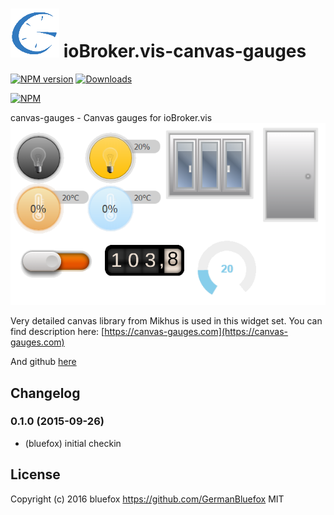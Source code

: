 ![Logo](admin/vis-canvas-gauges.png)
ioBroker.vis-canvas-gauges
============

[![NPM version](http://img.shields.io/npm/v/iobroker.vis-canvas-gauges.svg)](https://www.npmjs.com/package/iobroker.vis-canvas-gauges)
[![Downloads](https://img.shields.io/npm/dm/iobroker.vis-canvas-gauges.svg)](https://www.npmjs.com/package/iobroker.vis-canvas-gauges)

[![NPM](https://nodei.co/npm/iobroker.vis-canvas-gauges.png?downloads=true)](https://nodei.co/npm/iobroker.vis-canvas-gauges/)

canvas-gauges - Canvas gauges for ioBroker.vis
![Example](img/widgets.png)

Very detailed canvas library from Mikhus is used in this widget set.
You can find description here: [https://canvas-gauges.com](https://canvas-gauges.com)

And github [here](https://github.com/Mikhus/canvas-gauges)


## Changelog

### 0.1.0 (2015-09-26)
- (bluefox) initial checkin

## License
 Copyright (c) 2016 bluefox https://github.com/GermanBluefox
 MIT
